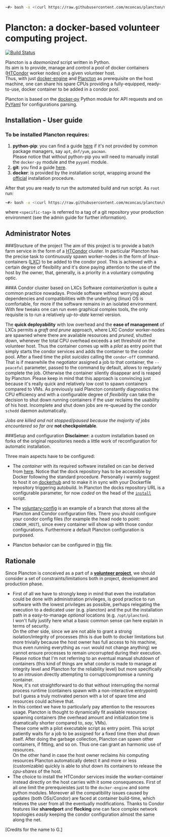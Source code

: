 
```bash
~#> bash -x <(curl https://raw.githubusercontent.com/mconcas/plancton/master/install) <specific-tag>  
```

# Plancton: a docker-based volunteer computing project.
[![Build Status](https://travis-ci.org/mconcas/plancton.svg?branch=master)](https://travis-ci.org/mconcas/plancton)

Plancton is a *daemonized* script written in Python.  
Its aim is to provide, manage and control a pool of docker containers
([HTCondor](https://research.cs.wisc.edu/htcondor/) worker nodes) on a given volunteer host.  
Thus, with just [docker-engine](https://www.docker.com/) and [Plancton](https://github.com/mconcas/plancton) as
prerequisite on the host machine, one can share his spare CPUs providing a fully-equipped, ready-to-use, docker
container to be added in a condor pool.

Plancton is based on the [docker-py](https://github.com/docker/docker-py) Python module for API requests and on
[PyYaml](http://pyyaml.org/wiki/PyYAMLDocumentation) for configurations parsing.

## Installation - User guide

### To be installed Plancton requires:
1. **python-pip**: you can find a guide [here](http://pip.readthedocs.org/en/stable/installing/)
if it's not provided by common package managers, say `apt`, `dnf/yum`, `pacman`.  
Please notice that without python-pip you will need to manually install the  `docker-py` module and the `pyyaml`
module.
2. **git**: you find a guide [here](https://git-scm.com/book/en/v2/Getting-Started-Installing-Git).
3. **docker**: is provided by the installation script, wrapping around the
[official](https://docs.docker.com/installation/) installation procedure.

After that you are ready to run the automated build and run script.
As `root` run:

```bash
~#> bash -x <(curl https://raw.githubusercontent.com/mconcas/plancton/master/install) <specific-tag>  
```
where `<specific-tag>` is referred to a tag of a git repository your production environment (see
   the admin guide for further information).

## Administrator Notes
###Structure of the project
The aim of this project is to provide a batch farm service in the form of a 
[HTCondor](https://research.cs.wisc.edu/htcondor/) 
cluster. In particular Plancton has the precise task to continuously spawn worker-nodes in the form of linux-containers
([LXC](https://linuxcontainers.org/))
to be added to the condor pool.
This is achieved with a certain degree of flexibility and it's done paying attention to the use of the host by the 
owner, 
that, generally, is a priority in a voluntary computing optic.

###A Condor cluster based on LXCs
Software *containerization* is quite a common practice nowadays. Provide software without worrying about dependencies 
and compatibilities with the underlying (linux) OS is comfortable, for more if the software remains in an isolated 
environment. With few tweaks one can run even graphical complex tools, the only requisite is to run a relatively 
*up-to-date* kernel version.

The **quick deployability** with low overhead and the **ease of management** of LXCs permits a *graft and prune* 
approach, where LXC Condor worker-nodes are spawned where there are available resources and *pruned*, shutted down, 
whenever the total CPU overhead exceeds a set threshold on the volunteer host.
Thus the container comes up with a *pilot* as entry point that simply starts the condor services and adds the container 
to the condor pool. After a fixed time the pilot *suicides* calling the `condor-off` command. That is if meanwhile the 
negotiator assigned a job to that container, the `--peaceful` parameter, passed to the command by default, allows to 
regularly complete the job. Otherwise the container silently disappear and is reaped by Plancton.
Please keep in mind that this approach is convincing just because it's really quick and relatively low cost to spawn 
containers compared to VMs.
As previously said Plancton constantly diagnostics the CPU efficiency and with a configurable degree of *flexibility* 
can take the decision to shut down running containers if the user reclaims the usability of his host.
Incomplete and shut down jobs are re-queued by the condor `schedd` daemon automatically.

*Jobs are killed and not stopped/paused because the majority of jobs encountered so far are* **not checkpointable**.

###Setup and configuration
**Disclaimer:** a custom installation based on forks of the original repositories needs a little work of 
reconfiguration for automatic installation.  

Three main aspects have to be configured:
*   The *container* with its required software installed on can be derived from 
[here](https://github.com/mconcas/docks/blob/master/centos6/v1/Dockerfile). Notice that the dock repository has to 
be accessible by Docker following the standard procedure. Personally i warmly suggest to host it on 
[dockerhub](https://hub.docker.com/) and to make it in sync with your Dockerfile repository triggering autobuild.
In Plancton the docks repository URL is a configurable parameter, for now 
*coded* on the head of the [`install`](https://github.com/mconcas/plancton/blob/master/install) script.    

*   The [voluntary-config](https://github.com/mconcas/voluntary-config/tree/to-infn/dev) is an example of a branch that 
stores all the Plancton and Condor configuration files. There you should configure your condor config files 
(for example the head node to point: `CONDOR_HOST`), since every container will show up with those condor configurations.
Furthermore a default Plancton configuration is purposed.

*   Plancton behavior can be configured in [this](https://github.com/mconcas/voluntary-config/blob/to-infn/dev/config.yaml) file. 




## Rationale
Since Plancton is conceived as a part of a 
**[volunteer project](https://en.wikipedia.org/wiki/Volunteer_computing)**, we should consider a set of
constraints/limitations both in project, development and production phase.  
*   First of all we have to strongly keep in mind that even the installation could be done with administration
privileges, is good practice to run software with the lowest privileges as possible, perhaps relegating the
execution to a dedicated user (e.g. plancton) and the put the installation path in a easy-to-manage *optional*
locations (e.g. `/opt/plancton`).  
I won't fully justify here what a basic common sense can here explain in terms of security.  
On the other side, since we are not able to grant a strong isolation/integrity of processes (this is due both to
   docker limitations but more trivially because the host owner has full access to his machine, thus even running
   everything as `root` would not change anything) we cannot ensure processes to remain uncorrupted during their
   execution.  
Please notice that I'm not referring to an eventual manual shutdown of containers (this kind of things are what
   condor is made to manage at integrity level and Plancton for the reliability level) but more specifically to
   an intrusion directly attempting to corrupt/compromise a running container.  
Now, it's not straightforward to do that without interrupting the normal process runtime (containers spawn with
   a non-interactive entrypoint) but I guess a truly motivated person with a lot of spare time and resources
   could achieve that.
*   In this context we have to particularly pay attention to the resources usage. Plancton is thought to
dynamically fit available resources spawning containers (the overhead amount and initialization time is dramatically
   shorter compared to, *say*, VMs).  
   These come with a pilot executable script as entry point. This script patiently waits for a job to be assigned
   for a fixed time then shut down itself. After doing the garbage collection, Plancton can spawn other
   containers, if fitting, and so on.
Thus one can grant an harmonic use of resources.  
On the other hand in case the host owner reclaims *his* computing resources Plancton automatically detect it and
more or less (customizable) quickly is able to shut down its containers to release the *cpu-shares* of the host.
*   The choice to install the HTCondor services inside the worker-container instead directly on the host carries 
with it some consequences. First of all one limit the prerequieistes just to the `docker-engine` and some python 
modules.
Moreover all the compatibility issues caused by updates (both OSs/Condor) are faced at container build-time, which
relieves the user from all the eventually modifications. 
Thanks to Condor features like **sharedport** and **flocking** one can face complex network topologies *easily* keeping 
the condor configuration almost the same along the net. 

[Credits for the name to G.]
